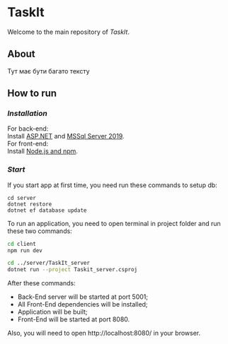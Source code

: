 # TaskIt
Welcome to the main repository of _TaskIt_.

## About
Тут має бути багато тексту 

## How to run
### _Installation_
For back-end:                 
Install [ASP.NET](https://dotnet.microsoft.com/download/dotnet/3.1) 
and [MSSql Server 2019](https://www.microsoft.com/en-us/sql-server/sql-server-downloads).                           
For front-end:                                         
Install [Node.js and npm](https://nodejs.org/en/).
### _Start_
If you start app at first time, you need run these commands to setup db:
```
cd server
dotnet restore
dotnet ef database update
```
To run an application, you need to open terminal in project folder and run these two commands:
```sh
cd client
npm run dev

cd ../server/TaskIt_server
dotnet run --project Taskit_server.csproj 
```
After these commands:
- Back-End server will be started at port 5001;
- All Front-End dependencies will be installed;
- Application will be built;
- Front-End will be started at port 8080.

Also, you will need to open http://localhost:8080/ in your browser.

